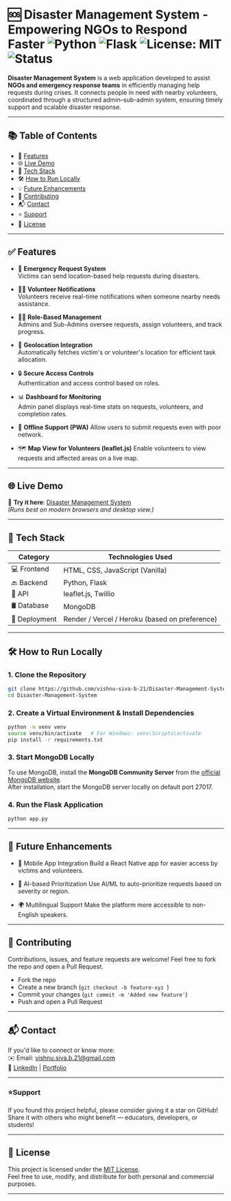 # 🆘 Disaster Management System - Empowering NGOs to Respond Faster ![Python](https://img.shields.io/badge/Python-3.8%2B-blue) ![Flask](https://img.shields.io/badge/Flask-2.0%2B-yellow) ![License: MIT](https://img.shields.io/badge/License-MIT-green.svg) ![Status](https://img.shields.io/badge/status-active-brightgreen)

**Disaster Management System** is a web application developed to assist **NGOs and emergency response teams** in efficiently managing help requests during crises. It connects people in need with nearby volunteers, coordinated through a structured admin–sub-admin system, ensuring timely support and scalable disaster response.

---

## 📚 Table of Contents

- 🌟 [Features](#features)
- 🌐 [Live Demo](#live-demo)
- 🧰 [Tech Stack](#tech-stack)
- 🛠️ [How to Run Locally](#how-to-run-locally)
- 💡 [Future Enhancements](#future-enhancements)
- 🤝 [Contributing](#contributing)
- 📬 [Contact](#contact)
- ⭐ [Support](#support)
- 📝 [License](#license)

---

<a id="features"></a>

## ✅ Features

- 🚨 **Emergency Request System**  
  Victims can send location-based help requests during disasters.

- 🙋‍♂️ **Volunteer Notifications**  
  Volunteers receive real-time notifications when someone nearby needs assistance.

- 🧑‍💼 **Role-Based Management**  
  Admins and Sub-Admins oversee requests, assign volunteers, and track progress.

- 📍 **Geolocation Integration**  
  Automatically fetches victim's or volunteer's location for efficient task allocation.

- 🔒 **Secure Access Controls**  
  Authentication and access control based on roles.

- 📊 **Dashboard for Monitoring**  
  Admin panel displays real-time stats on requests, volunteers, and completion rates.

- 📡 **Offline Support (PWA)**
  Allow users to submit requests even with poor network.

- 🗺️ **Map View for Volunteers (leaflet.js)**
  Enable volunteers to view requests and affected areas on a live map.

---

<a id="live-demo"></a>

## 🌐 Live Demo

🔗 **Try it here**: [Disaster Management System](https://disaster-management-system-kh12.onrender.com/)  
_(Runs best on modern browsers and desktop view.)_

---

<a id="tech-stack"></a>

## 🧰 Tech Stack

| Category      | Technologies Used                              |
| ------------- | ---------------------------------------------- |
| 💻 Frontend   | HTML, CSS, JavaScript (Vanilla)                |
| 🔙 Backend    | Python, Flask                                  |
| 🧠 API        | leaflet.js, Twillio                            |
| 🛢️ Database   | MongoDB                                        |
| 🚀 Deployment | Render / Vercel / Heroku (based on preference) |

---

<a id="how-to-run-locally"></a>

## 🛠️ How to Run Locally

### 1. Clone the Repository

```bash
git clone https://github.com/vishnu-siva-b-21/Disaster-Management-System/
cd Disaster-Management-System
```

### 2. Create a Virtual Environment & Install Dependencies

```bash
python -m venv venv
source venv/bin/activate   # For Windows: venv\Scripts\activate
pip install -r requirements.txt
```

### 3. Start MongoDB Locally

To use MongoDB, install the **MongoDB Community Server** from the [official MongoDB website](https://www.mongodb.com/try/download/community).  
After installation, start the MongoDB server locally on default port 27017.

### 4. Run the Flask Application

```bash
python app.py
```

---

<a id="future-enhancements"></a>

## 🌱 Future Enhancements

- 📱 Mobile App Integration
  Build a React Native app for easier access by victims and volunteers.

- 🧠 AI-based Prioritization
  Use AI/ML to auto-prioritize requests based on severity or region.

- 🌍 Multilingual Support
  Make the platform more accessible to non-English speakers.

---

<a id="contributing"></a>

## 🤝 Contributing

Contributions, issues, and feature requests are welcome!
Feel free to fork the repo and open a Pull Request.

- Fork the repo
- Create a new branch (`git checkout -b feature-xyz `)
- Commit your changes (`git commit -m 'Added new feature'`)
- Push and open a Pull Request

---

<a id="contact"></a>

## 📬 Contact

If you'd like to connect or know more:  
 ✉️ Email: vishnu.siva.b.21@gmail.com  
 🔗 [LinkedIn](https://www.linkedin.com/in/b-vishnu-siva/) | [Portfolio](https://vishnusiva.site/)

---

<a id="support"></a>

### ⭐Support

If you found this project helpful, please consider giving it a star on GitHub!  
Share it with others who might benefit — educators, developers, or students!

---

<a id="license"></a>

## 📄 License

This project is licensed under the [MIT License](LICENSE.md).  
Feel free to use, modify, and distribute for both personal and commercial purposes.

---
